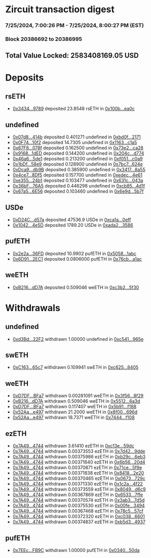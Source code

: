 # Zircuit transaction digest
### 7/25/2024, 7:00:26 PM - 7/25/2024, 8:00:27 PM (EST)
### Block 20386692 to 20386995

## Total Value Locked: 2583408169.05 USD

# Deposits
## rsETH
- [0x3434...9789](https://etherscan.io/address/0x34349c5569e7B846c3558961552D2202760A9789) deposited 23.8548 rsETH in [0x100b...ea0c](https://etherscan.io/tx/0x34349c5569e7B846c3558961552D2202760A9789)
## undefined
- [0x07d8...414b](https://etherscan.io/address/0x07d89372dAa468575b7fbd814E4A9D59e38d414b) deposited 0.401271 undefined in [0xbd0f...2171](https://etherscan.io/tx/0x07d89372dAa468575b7fbd814E4A9D59e38d414b)
- [0x0F74...10f2](https://etherscan.io/address/0x0F7494e3E1215af0fa0C4F2d073C496Db58c10f2) deposited 14.7305 undefined in [0x1163...c1a5](https://etherscan.io/tx/0x0F7494e3E1215af0fa0C4F2d073C496Db58c10f2)
- [0x67F8...078f](https://etherscan.io/address/0x67F8ac8F97277cCD33be0934b4096340D6A0078f) deposited 0.162500 undefined in [0x73e2...ca28](https://etherscan.io/tx/0x67F8ac8F97277cCD33be0934b4096340D6A0078f)
- [0x9168...1dED](https://etherscan.io/address/0x9168b05B34f2B7Cd148E91E518b32B2bd4b11dED) deposited 0.144200 undefined in [0x204c...d774](https://etherscan.io/tx/0x9168b05B34f2B7Cd148E91E518b32B2bd4b11dED)
- [0x46a6...5de1](https://etherscan.io/address/0x46a6878f1BC48d0E39F3dd03b49FCeA32adC5de1) deposited 0.213200 undefined in [0xf051...c0a9](https://etherscan.io/tx/0x46a6878f1BC48d0E39F3dd03b49FCeA32adC5de1)
- [0x1bDf...58e9](https://etherscan.io/address/0x1bDf3eFf6B4302F6f620e8ecB21eb37acA8458e9) deposited 0.128900 undefined in [0x7bc7...624e](https://etherscan.io/tx/0x1bDf3eFf6B4302F6f620e8ecB21eb37acA8458e9)
- [0xDca9...db9B](https://etherscan.io/address/0xDca9e15E38f8Dce1cb8694764d18694F14BFdb9B) deposited 0.385900 undefined in [0x3417...8a55](https://etherscan.io/tx/0xDca9e15E38f8Dce1cb8694764d18694F14BFdb9B)
- [0x4ce7...8Df5](https://etherscan.io/address/0x4ce75d773094bdABC59ABbCEb67947A47Ec88Df5) deposited 0.157700 undefined in [0xedec...4e61](https://etherscan.io/tx/0x4ce75d773094bdABC59ABbCEb67947A47Ec88Df5)
- [0xe355...24b1](https://etherscan.io/address/0xe3557583Bdfc12EaF28b9F2d9607e2Ccd05b24b1) deposited 0.103477 undefined in [0x631c...043a](https://etherscan.io/tx/0xe3557583Bdfc12EaF28b9F2d9607e2Ccd05b24b1)
- [0x36bF...76A5](https://etherscan.io/address/0x36bF9A8cbcE0363cb99FE7A0e7349E918Bb576A5) deposited 0.446298 undefined in [0xcb85...4d1f](https://etherscan.io/tx/0x36bF9A8cbcE0363cb99FE7A0e7349E918Bb576A5)
- [0x67a5...6E56](https://etherscan.io/address/0x67a5Ab0aef8e6B3B2aE4ba1d514c2CCce2CA6E56) deposited 0.103460 undefined in [0x6e9d...5b7f](https://etherscan.io/tx/0x67a5Ab0aef8e6B3B2aE4ba1d514c2CCce2CA6E56)
## USDe
- [0xD24C...d57a](https://etherscan.io/address/0xD24Cfe2d0fa81369ca6291c28ac5426e16B6d57a) deposited 47536.9 USDe in [0xca1a...0eff](https://etherscan.io/tx/0xD24Cfe2d0fa81369ca6291c28ac5426e16B6d57a)
- [0x1042...4e5D](https://etherscan.io/address/0x10423119b7574ee8FcdE46c517b81841Ae584e5D) deposited 1789.20 USDe in [0xada2...3586](https://etherscan.io/tx/0x10423119b7574ee8FcdE46c517b81841Ae584e5D)
## pufETH
- [0x2e2a...36FD](https://etherscan.io/address/0x2e2aB1C1383c7Be56ffb8c9039E2d85681C936FD) deposited 10.9902 pufETH in [0x5058...1abc](https://etherscan.io/tx/0x2e2aB1C1383c7Be56ffb8c9039E2d85681C936FD)
- [0x6D91...2EC1](https://etherscan.io/address/0x6D9102e3e68F3BB7d721f147B1f58C2D81392EC1) deposited 0.0806000 pufETH in [0x76cb...a1ac](https://etherscan.io/tx/0x6D9102e3e68F3BB7d721f147B1f58C2D81392EC1)
## weETH
- [0xB216...dD7A](https://etherscan.io/address/0xB21661BD54d72183474218d2fD2F9BF73C8CdD7A) deposited 0.509046 weETH in [0xc3b2...5f30](https://etherscan.io/tx/0xB21661BD54d72183474218d2fD2F9BF73C8CdD7A)
# Withdrawals
## undefined
- [0xd3Bd...22F2](https://etherscan.io/address/0xd3BdEcF469642C11c2bf07b9E8bF5A8AC8eF22F2) withdrawn 1.00000 undefined in [0xc541...965e](https://etherscan.io/tx/0xd3BdEcF469642C11c2bf07b9E8bF5A8AC8eF22F2)
## swETH
- [0xC163...65c7](https://etherscan.io/address/0xC16347d4A5fD0Abdb9249ADb08b9a556592965c7) withdrawn 0.109941 swETH in [0xc625...8405](https://etherscan.io/tx/0xC16347d4A5fD0Abdb9249ADb08b9a556592965c7)
## weETH
- [0xD7DF...BFa7](https://etherscan.io/address/0xD7DF7E085214743530afF339aFC420c7c720BFa7) withdrawn 0.00281091 weETH in [0x3f56...8f29](https://etherscan.io/tx/0xD7DF7E085214743530afF339aFC420c7c720BFa7)
- [0xB216...dD7A](https://etherscan.io/address/0xB21661BD54d72183474218d2fD2F9BF73C8CdD7A) withdrawn 0.509046 weETH in [0x5512...6a3d](https://etherscan.io/tx/0xB21661BD54d72183474218d2fD2F9BF73C8CdD7A)
- [0xD7DF...BFa7](https://etherscan.io/address/0xD7DF7E085214743530afF339aFC420c7c720BFa7) withdrawn 0.117407 weETH in [0x5b91...f188](https://etherscan.io/tx/0xD7DF7E085214743530afF339aFC420c7c720BFa7)
- [0x52Aa...e497](https://etherscan.io/address/0x52Aa899454998Be5b000Ad077a46Bbe360F4e497) withdrawn 21.2000 weETH in [0x8f00...696d](https://etherscan.io/tx/0x52Aa899454998Be5b000Ad077a46Bbe360F4e497)
- [0x52Aa...e497](https://etherscan.io/address/0x52Aa899454998Be5b000Ad077a46Bbe360F4e497) withdrawn 18.7371 weETH in [0x7444...f108](https://etherscan.io/tx/0x52Aa899454998Be5b000Ad077a46Bbe360F4e497)
## ezETH
- [0x7A49...4744](https://etherscan.io/address/0x7A493Be5c2ce014cD049Bf178a1ac0Db1B434744) withdrawn 3.61410 ezETH in [0xc13e...59dc](https://etherscan.io/tx/0x7A493Be5c2ce014cD049Bf178a1ac0Db1B434744)
- [0x7A49...4744](https://etherscan.io/address/0x7A493Be5c2ce014cD049Bf178a1ac0Db1B434744) withdrawn 0.00373553 ezETH in [0x7d42...9dde](https://etherscan.io/tx/0x7A493Be5c2ce014cD049Bf178a1ac0Db1B434744)
- [0x7A49...4744](https://etherscan.io/address/0x7A493Be5c2ce014cD049Bf178a1ac0Db1B434744) withdrawn 0.00375986 ezETH in [0xb29c...6eb3](https://etherscan.io/tx/0x7A493Be5c2ce014cD049Bf178a1ac0Db1B434744)
- [0x7A49...4744](https://etherscan.io/address/0x7A493Be5c2ce014cD049Bf178a1ac0Db1B434744) withdrawn 0.00371640 ezETH in [0x6b56...20d4](https://etherscan.io/tx/0x7A493Be5c2ce014cD049Bf178a1ac0Db1B434744)
- [0x7A49...4744](https://etherscan.io/address/0x7A493Be5c2ce014cD049Bf178a1ac0Db1B434744) withdrawn 0.00370871 ezETH in [0x71ce...5f9e](https://etherscan.io/tx/0x7A493Be5c2ce014cD049Bf178a1ac0Db1B434744)
- [0x7A49...4744](https://etherscan.io/address/0x7A493Be5c2ce014cD049Bf178a1ac0Db1B434744) withdrawn 0.00371838 ezETH in [0x8418...2e20](https://etherscan.io/tx/0x7A493Be5c2ce014cD049Bf178a1ac0Db1B434744)
- [0x7A49...4744](https://etherscan.io/address/0x7A493Be5c2ce014cD049Bf178a1ac0Db1B434744) withdrawn 0.00370465 ezETH in [0x0673...729c](https://etherscan.io/tx/0x7A493Be5c2ce014cD049Bf178a1ac0Db1B434744)
- [0x7A49...4744](https://etherscan.io/address/0x7A493Be5c2ce014cD049Bf178a1ac0Db1B434744) withdrawn 0.00371330 ezETH in [0x1c2a...4f22](https://etherscan.io/tx/0x7A493Be5c2ce014cD049Bf178a1ac0Db1B434744)
- [0x7A49...4744](https://etherscan.io/address/0x7A493Be5c2ce014cD049Bf178a1ac0Db1B434744) withdrawn 0.00373559 ezETH in [0x8049...d6c9](https://etherscan.io/tx/0x7A493Be5c2ce014cD049Bf178a1ac0Db1B434744)
- [0x7A49...4744](https://etherscan.io/address/0x7A493Be5c2ce014cD049Bf178a1ac0Db1B434744) withdrawn 0.00367869 ezETH in [0x6533...7ffe](https://etherscan.io/tx/0x7A493Be5c2ce014cD049Bf178a1ac0Db1B434744)
- [0x7A49...4744](https://etherscan.io/address/0x7A493Be5c2ce014cD049Bf178a1ac0Db1B434744) withdrawn 0.00370574 ezETH in [0x3ab3...7d5d](https://etherscan.io/tx/0x7A493Be5c2ce014cD049Bf178a1ac0Db1B434744)
- [0x7A49...4744](https://etherscan.io/address/0x7A493Be5c2ce014cD049Bf178a1ac0Db1B434744) withdrawn 0.00375530 ezETH in [0x00fe...3494](https://etherscan.io/tx/0x7A493Be5c2ce014cD049Bf178a1ac0Db1B434744)
- [0x7A49...4744](https://etherscan.io/address/0x7A493Be5c2ce014cD049Bf178a1ac0Db1B434744) withdrawn 0.00367468 ezETH in [0x78c5...57cf](https://etherscan.io/tx/0x7A493Be5c2ce014cD049Bf178a1ac0Db1B434744)
- [0x7A49...4744](https://etherscan.io/address/0x7A493Be5c2ce014cD049Bf178a1ac0Db1B434744) withdrawn 0.00372320 ezETH in [0xc038...6601](https://etherscan.io/tx/0x7A493Be5c2ce014cD049Bf178a1ac0Db1B434744)
- [0x7A49...4744](https://etherscan.io/address/0x7A493Be5c2ce014cD049Bf178a1ac0Db1B434744) withdrawn 0.00374837 ezETH in [0xb5d3...4937](https://etherscan.io/tx/0x7A493Be5c2ce014cD049Bf178a1ac0Db1B434744)
## pufETH
- [0x7EEc...FB9C](https://etherscan.io/address/0x7EEcAe1385f0393dAEc3D11c8b61C9d48426FB9C) withdrawn 1.00000 pufETH in [0x0340...50da](https://etherscan.io/tx/0x7EEcAe1385f0393dAEc3D11c8b61C9d48426FB9C)
